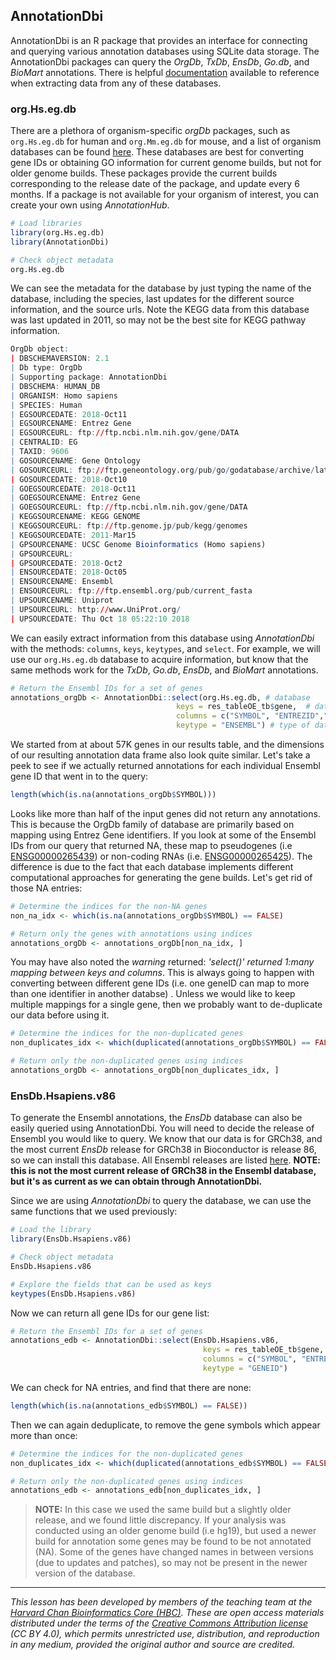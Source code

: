 ## AnnotationDbi

AnnotationDbi is an R package that provides an interface for connecting and querying various annotation databases using SQLite data storage. The AnnotationDbi packages can query the *OrgDb*, *TxDb*, *EnsDb*, *Go.db*, and *BioMart* annotations. There is helpful [documentation](https://bioconductor.org/packages/release/bioc/vignettes/AnnotationDbi/inst/doc/IntroToAnnotationPackages.pdf) available to reference when extracting data from any of these databases.

### org.Hs.eg.db

There are a plethora of organism-specific *orgDb* packages, such as `org.Hs.eg.db` for human and `org.Mm.eg.db` for mouse, and a list of organism databases can be found [here](https://www.bioconductor.org/packages/release/BiocViews.html#___OrgDb). These databases are best for converting gene IDs or obtaining GO information for current genome builds, but not for older genome builds. These packages provide the current builds corresponding to the release date of the package, and update every 6 months. If a package is not available for your organism of interest, you can create your own using *AnnotationHub*.

```r
# Load libraries
library(org.Hs.eg.db)
library(AnnotationDbi)

# Check object metadata
org.Hs.eg.db
```

We can see the metadata for the database by just typing the name of the database, including the species, last updates for the different source information, and the source urls. Note the KEGG data from this database was last updated in 2011, so may not be the best site for KEGG pathway information.

```r
OrgDb object:
| DBSCHEMAVERSION: 2.1
| Db type: OrgDb
| Supporting package: AnnotationDbi
| DBSCHEMA: HUMAN_DB
| ORGANISM: Homo sapiens
| SPECIES: Human
| EGSOURCEDATE: 2018-Oct11
| EGSOURCENAME: Entrez Gene
| EGSOURCEURL: ftp://ftp.ncbi.nlm.nih.gov/gene/DATA
| CENTRALID: EG
| TAXID: 9606
| GOSOURCENAME: Gene Ontology
| GOSOURCEURL: ftp://ftp.geneontology.org/pub/go/godatabase/archive/latest-lite/
| GOSOURCEDATE: 2018-Oct10
| GOEGSOURCEDATE: 2018-Oct11
| GOEGSOURCENAME: Entrez Gene
| GOEGSOURCEURL: ftp://ftp.ncbi.nlm.nih.gov/gene/DATA
| KEGGSOURCENAME: KEGG GENOME
| KEGGSOURCEURL: ftp://ftp.genome.jp/pub/kegg/genomes
| KEGGSOURCEDATE: 2011-Mar15
| GPSOURCENAME: UCSC Genome Bioinformatics (Homo sapiens)
| GPSOURCEURL: 
| GPSOURCEDATE: 2018-Oct2
| ENSOURCEDATE: 2018-Oct05
| ENSOURCENAME: Ensembl
| ENSOURCEURL: ftp://ftp.ensembl.org/pub/current_fasta
| UPSOURCENAME: Uniprot
| UPSOURCEURL: http://www.UniProt.org/
| UPSOURCEDATE: Thu Oct 18 05:22:10 2018
```

We can easily extract information from this database using *AnnotationDbi* with the methods: `columns`, `keys`, `keytypes`, and `select`. For example, we will use our `org.Hs.eg.db` database to acquire information, but know that the same methods work for the *TxDb*, *Go.db*, *EnsDb*, and *BioMart* annotations.

```r
# Return the Ensembl IDs for a set of genes
annotations_orgDb <- AnnotationDbi::select(org.Hs.eg.db, # database
                                     keys = res_tableOE_tb$gene,  # data to use for retrieval
                                     columns = c("SYMBOL", "ENTREZID","GENENAME"), # information to retreive for given data
                                     keytype = "ENSEMBL") # type of data given in 'keys' argument
```

We started from at about 57K genes in our results table, and the dimensions of our resulting annotation data frame also look quite similar. Let's take a peek to see if we actually returned annotations for each individual Ensembl gene ID that went in to the query:

```r
length(which(is.na(annotations_orgDb$SYMBOL)))
```

Looks like more than half of the input genes did not return any annotations. This is because the OrgDb family of database are primarily based on mapping using Entrez Gene identifiers. If you look at some of the Ensembl IDs from our query that returned NA, these map to pseudogenes (i.e [ENSG00000265439](https://useast.ensembl.org/Homo_sapiens/Gene/Summary?g=ENSG00000265439;r=6:44209766-44210063;t=ENST00000580735)) or non-coding RNAs (i.e. [ENSG00000265425](http://useast.ensembl.org/Homo_sapiens/Gene/Summary?g=ENSG00000265425;r=18:68427030-68436918;t=ENST00000577835)). The difference is due to the fact that each database implements different computational approaches for generating the gene builds. Let's get rid of those NA entries:

```r
# Determine the indices for the non-NA genes
non_na_idx <- which(is.na(annotations_orgDb$SYMBOL) == FALSE)

# Return only the genes with annotations using indices
annotations_orgDb <- annotations_orgDb[non_na_idx, ]
```

You may have also noted the *warning* returned: *'select()' returned 1:many mapping between keys and columns*. This is always going to happen with converting between different gene IDs (i.e. one geneID can map to more than one identifier in another databse) . Unless we would like to keep multiple mappings for a single gene, then we probably want to de-duplicate our data before using it.

```r
# Determine the indices for the non-duplicated genes
non_duplicates_idx <- which(duplicated(annotations_orgDb$SYMBOL) == FALSE)

# Return only the non-duplicated genes using indices
annotations_orgDb <- annotations_orgDb[non_duplicates_idx, ]
```

### EnsDb.Hsapiens.v86

To generate the Ensembl annotations, the *EnsDb* database can also be easily queried using AnnotationDbi. You will need to decide the release of Ensembl you would like to query. We know that our data is for GRCh38, and the most current *EnsDb* release for GRCh38 in Bioconductor is release 86, so we can install this database. All Ensembl releases are listed [here](http://useast.ensembl.org/info/website/archives/index.html). **NOTE: this is not the most current release of GRCh38 in the Ensembl database, but it's as current as we can obtain through AnnotationDbi.**

Since we are using *AnnotationDbi* to query the database, we can use the same functions that we used previously:

```r
# Load the library
library(EnsDb.Hsapiens.v86)

# Check object metadata
EnsDb.Hsapiens.v86

# Explore the fields that can be used as keys
keytypes(EnsDb.Hsapiens.v86)
```

Now we can return all gene IDs for our gene list:

```r
# Return the Ensembl IDs for a set of genes
annotations_edb <- AnnotationDbi::select(EnsDb.Hsapiens.v86,
                                           keys = res_tableOE_tb$gene,
                                           columns = c("SYMBOL", "ENTREZID","GENEBIOTYPE"),
                                           keytype = "GENEID")
```

We can check for NA entries, and find that there are none:

```r
length(which(is.na(annotations_edb$SYMBOL) == FALSE))
```

Then we can again deduplicate, to remove the gene symbols which appear more than once:

```r
# Determine the indices for the non-duplicated genes
non_duplicates_idx <- which(duplicated(annotations_edb$SYMBOL) == FALSE)

# Return only the non-duplicated genes using indices
annotations_edb <- annotations_edb[non_duplicates_idx, ]
```

> **NOTE:** In this case we used the same build but a slightly older release, and we found little discrepancy. If your analysis was conducted using an older genome build (i.e hg19), but used a newer build for annotation some genes may be found to be not annotated (NA). Some of the genes have changed names in between versions (due to updates and patches), so may not be present in the newer version of the database. 

---
*This lesson has been developed by members of the teaching team at the [Harvard Chan Bioinformatics Core (HBC)](http://bioinformatics.sph.harvard.edu/). These are open access materials distributed under the terms of the [Creative Commons Attribution license](https://creativecommons.org/licenses/by/4.0/) (CC BY 4.0), which permits unrestricted use, distribution, and reproduction in any medium, provided the original author and source are credited.*
